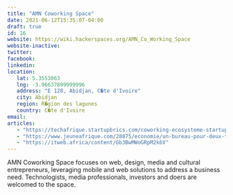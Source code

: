 ```yaml
---
title: "AMN Coworking Space"
date: 2021-06-12T15:35:07-04:00
draft: true
id: 16
website: https://wiki.hackerspaces.org/AMN_Co_Working_Space
website-inactive: 
twitter: 
facebook: 
linkedin: 
location: 
   lat: 5.3553063
   lng: -3.96637899999996
   address: "E 128, Abidjan, C�te d'Ivoire"
   city: Abidjan
   region: R�gion des lagunes
   country: C�te d'Ivoire
email: 
articles:
   - "https://techafrique.startupbrics.com/coworking-ecosysteme-startup-cote-ivoire/"
   - "https://www.jeuneafrique.com/28875/economie/un-bureau-pour-deux-trois-vingt-cinq/"
   - "https://itweb.africa/content/Gb3BwMWoGRpM2k6V"
---
```

AMN Coworking Space focuses on web, design, media and cultural entrepreneurs, leveraging mobile and web solutions to address a business need. Technologists, media professionals, investors and doers are welcomed to the space.
